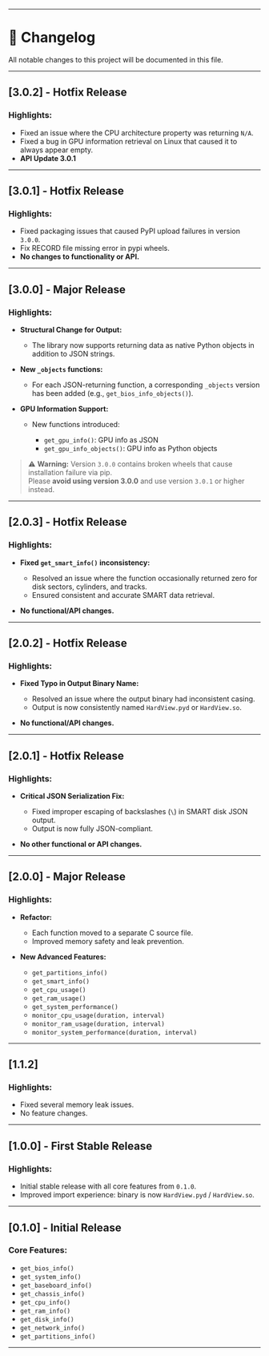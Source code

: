 
---

# 📜 Changelog

All notable changes to this project will be documented in this file.



---

## \[3.0.2] - Hotfix Release

### Highlights:
* Fixed an issue where the CPU architecture property was returning `N/A`.
* Fixed a bug in GPU information retrieval on Linux that caused it to always appear empty.
* **API Update 3.0.1**

---

## \[3.0.1] - Hotfix Release

### Highlights:
* Fixed packaging issues that caused PyPI upload failures in version `3.0.0`.
* Fix RECORD file missing error in pypi wheels.
* **No changes to functionality or API.**

---

## \[3.0.0] - Major Release

### Highlights:

* **Structural Change for Output:**

  * The library now supports returning data as native Python objects in addition to JSON strings.

* **New `_objects` functions:**

  * For each JSON-returning function, a corresponding `_objects` version has been added (e.g., `get_bios_info_objects()`).

* **GPU Information Support:**

  * New functions introduced:

    * `get_gpu_info()`: GPU info as JSON
    * `get_gpu_info_objects()`: GPU info as Python objects
> ⚠️ **Warning:** Version `3.0.0` contains broken wheels that cause installation failure via pip.  
> Please **avoid using version 3.0.0** and use version `3.0.1` or higher instead.
---

## \[2.0.3] - Hotfix Release

### Highlights:

* **Fixed `get_smart_info()` inconsistency:**

  * Resolved an issue where the function occasionally returned zero for disk sectors, cylinders, and tracks.
  * Ensured consistent and accurate SMART data retrieval.
* **No functional/API changes.**

---

## \[2.0.2] - Hotfix Release

### Highlights:

* **Fixed Typo in Output Binary Name:**

  * Resolved an issue where the output binary had inconsistent casing.
  * Output is now consistently named `HardView.pyd` or `HardView.so`.
* **No functional/API changes.**

---

## \[2.0.1] - Hotfix Release

### Highlights:

* **Critical JSON Serialization Fix:**

  * Fixed improper escaping of backslashes (`\`) in SMART disk JSON output.
  * Output is now fully JSON-compliant.
* **No other functional or API changes.**

---

## \[2.0.0] - Major Release

### Highlights:

* **Refactor:**

  * Each function moved to a separate C source file.
  * Improved memory safety and leak prevention.

* **New Advanced Features:**

  * `get_partitions_info()`
  * `get_smart_info()`
  * `get_cpu_usage()`
  * `get_ram_usage()`
  * `get_system_performance()`
  * `monitor_cpu_usage(duration, interval)`
  * `monitor_ram_usage(duration, interval)`
  * `monitor_system_performance(duration, interval)`

---

## \[1.1.2]

### Highlights:

* Fixed several memory leak issues.
* No feature changes.

---

## \[1.0.0] - First Stable Release

### Highlights:

* Initial stable release with all core features from `0.1.0`.
* Improved import experience: binary is now `HardView.pyd` / `HardView.so`.

---

## \[0.1.0] - Initial Release

### Core Features:

* `get_bios_info()`
* `get_system_info()`
* `get_baseboard_info()`
* `get_chassis_info()`
* `get_cpu_info()`
* `get_ram_info()`
* `get_disk_info()`
* `get_network_info()`
* `get_partitions_info()`

---
